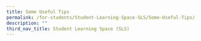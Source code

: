 ```yaml
---
title: Some Useful Tips
permalink: /for-students/Student-Learning-Space-SLS/Some-Useful-Tips/
description: ""
third_nav_title: Student Learning Space (SLS)
---
```

